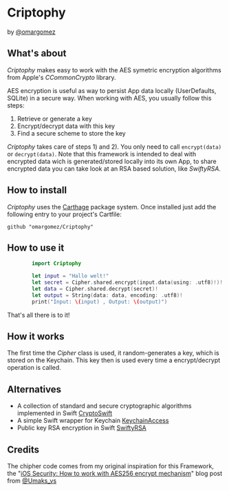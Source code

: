 # Criptophy
by [@omargomez](https://twitter.com/omargomez)

## What's about

_Criptophy_ makes easy to work with the AES symetric encryption algorithms from Apple's _CCommonCrypto_ library. 

AES encryption is useful as way to persist App data locally (UserDefaults, SQLite) in a secure way. When working with AES, you usually follow this steps:

1. Retrieve or generate a key
2. Encrypt/decrypt data with this key
3. Find a secure scheme to store the key

_Criptophy_ takes care of steps 1) and 2). You only need to call `encrypt(data)` or `decrypt(data)`. Note that this framework is intended to deal with encrypted data wich is generated/stored locally into its own App, to share encrypted data you can take look at an RSA based solution, like _SwiftyRSA_.

## How to install

_Criptophy_ uses the [Carthage](https://github.com/Carthage/Carthage) package system. Once installed just add the following entry to your project's Cartfile:

```
github "omargomez/Criptophy"
```

## How to use it

```swift
        import Criptophy

        let input = "Hallo welt!"
        let secret = Cipher.shared.encrypt(input.data(using: .utf8)!)!
        let data = Cipher.shared.decrypt(secret)!
        let output = String(data: data, encoding: .utf8)!
        print("Input: \(input) , Output: \(output)")
```

That's all there is to it!

## How it works

The first time the _Cipher_ class is used, it random-generates a key, which is stored on the Keychain. This key then 
is used every time a encrypt/decrypt operation is called. 

## Alternatives

* A collection of standard and secure cryptographic algorithms implemented in Swift [CryptoSwift](https://github.com/krzyzanowskim/CryptoSwift)
* A simple Swift wrapper for Keychain [KeychainAccess](https://github.com/kishikawakatsumi/KeychainAccess)
* Public key RSA encryption in Swift [SwiftyRSA](https://github.com/TakeScoop/SwiftyRSA)

## Credits

The chipher code comes from my original inspiration for this Framework, the "[iOS Security: How to work with AES256 encrypt mechanism](https://medium.com/@vialyx/security-data-transforms-with-swift-aes256-on-ios-6509917497d)" blog post from [@Umaks_vs](https://twitter.com/Umaks_vs)